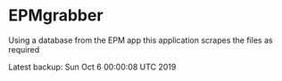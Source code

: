 # EPMgrabber
Using a database from the EPM app this application scrapes the files as required


Latest backup: Sun Oct 6 00:00:08 UTC 2019
